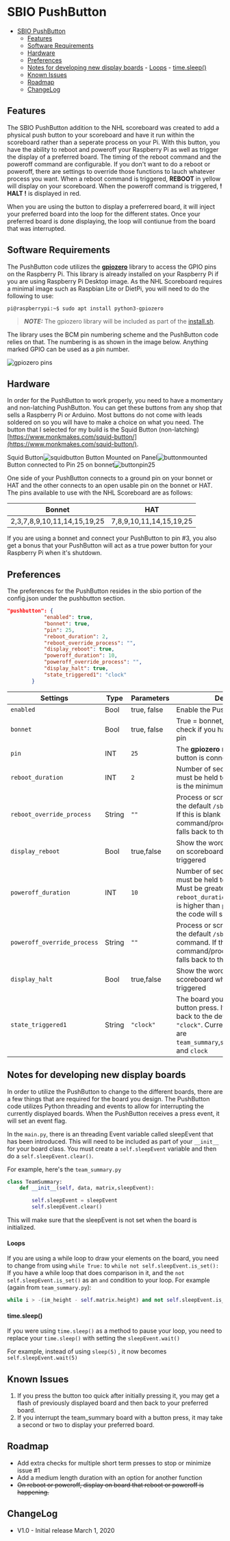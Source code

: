 # SBIO PushButton
<!-- TOC -->

- [SBIO PushButton](#sbio-pushbutton)
    - [Features](#features)
    - [Software Requirements](#software-requirements)
    - [Hardware](#hardware)
    - [Preferences](#preferences)
    - [Notes for developing new display boards](#notes-for-developing-new-display-boards)
            - [Loops](#loops)
            - [time.sleep()](#timesleep)
    - [Known Issues](#known-issues)
    - [Roadmap](#roadmap)
    - [ChangeLog](#changelog)

<!-- /TOC -->

## Features
The SBIO PushButton addition to the NHL scoreboard was created to add a physical push button to your scoreboard and have it run within the scoreboard rather than a seperate process on your Pi.  With this button, you have the ability to reboot and poweroff your Raspberry Pi as well as trigger the display of a preferred board.  The timing of the reboot command and the poweroff command are configurable.  If you don't want to do a reboot or poweroff, there are settings to override those functions to lauch whatever process you want.  When a reboot command is triggered, **REBOOT** in yellow will display on your scoreboard.  When the poweroff command is triggered, **! HALT !** is displayed in red.  

When you are using the button to display a preferrered board, it will inject your preferred board into the loop for the different states.  Once your preferred board is done displaying, the loop will contiunue from the board that was interrupted.

## Software Requirements
The PushButton code utilizes the [**gpiozero**](https://gpiozero.readthedocs.io/en/stable/index.html) library to access the GPIO pins on the Raspberry Pi.  This library is already installed on your Raspberry Pi if you are using Raspberry Pi Desktop image.  As the NHL Scoreboard requires a minimal image such as  Raspbian Lite or DietPi, you will need to do the following to use:

```
pi@raspberrypi:~$ sudo apt install python3-gpiozero
```
> **_NOTE:_**  The gpiozero library will be included as part of the [install.sh](../../scripts/install.sh).

The library uses the BCM pin numbering scheme and the PushButton code relies on that.  The numbering is as shown in the image below.  Anything marked GPIO can be used as a pin number.

![gpiozero pins](../../assets/images/gpiozero.png)

## Hardware
In order for the PushButton to work properly, you need to have a momentary and non-latching PushButton.  You can get these buttons from any shop that sells a Raspberry Pi or Arduino.  Most buttons do not come with leads soldered on so you will have to make a choice on what you need.  The button that I selected for my build is the Squid Button (non-latching) [https://www.monkmakes.com/squid-button/](https://www.monkmakes.com/squid-button/).  


Squid Button![squidbutton](../../assets/images/squid_button.jpg)
Button Mounted on Panel![buttonmounted](../../assets/images/button_mounted.jpg)
Button connected to Pin 25 on bonnet![buttonpin25](../../assets/images/bonnet_pushbutton.jpg)

One side of your PushButton connects to a ground pin on your bonnet or HAT and the other connects to an open usable pin on the bonnet or HAT.  The pins available to use with the NHL Scoreboard are as follows:

| Bonnet | HAT |
---------|----------|
 2,3,7,8,9,10,11,14,15,19,25 | 7,8,9,10,11,14,15,19,25| 

If you are using a bonnet and connect your PushButton to pin #3, you also get a bonus that your PushButton will act as a true power button for your Raspberry Pi when it's shutdown.





## Preferences
The preferences for the PushButton resides in the sbio portion of the config.json under the pushbutton section.
``` json
"pushbutton": {
			"enabled": true,
			"bonnet": true,
			"pin": 25,
			"reboot_duration": 2,
            "reboot_override_process": "",
            "display_reboot": true,
			"poweroff_duration": 10,
            "poweroff_override_process": "",
            "display_halt": true,
			"state_triggered1": "clock"
		}
```
| Settings    | Type | Parameters  | Description                                                           |
|-------------|------|-------------|-----------------------------------------------------------------------|
| `enabled`     | Bool | true, false | Enable the PushButton thread  |
| `bonnet` | Bool | true, false | True = bonnet, False = HAT Used to check if you have selected correct pin |
| `pin` | INT | `25` | The **gpiozero** number pin your button is connected to |
| `reboot_duration` | INT | `2` | Number of seconds the PushButton must be held to trigger a reboot.  2 is the minimum value|
| `reboot_override_process` | String | `""` | Process or script to use instead of the default `/sbin/reboot` command.  If this is blank or the command/process does not exist, falls back to the default|
| `display_reboot` | Bool | true,false | Show the word **REBOOT** in yellow on scoreboard when reboot triggered|
| `poweroff_duration` | INT | `10` | Number of seconds the PushButton must be held to trigger a poweroff.  Must be greater than `reboot_duration`.  If `reboot_duration` is higher than `poweroff_duration`, the code will swap them|
| `poweroff_override_process` | String | `""` | Process or script to use instead of the default `/sbin/poweroff` command.  If this is blank or the command/process does not exist, falls back to the default|
| `display_halt` | Bool | true,false | Show the word  **! HALT !** in red on scoreboard when poweroff triggered|
| `state_triggered1` | String | `"clock"` | The board you want displayed on button press.  If this is blank falls back to the default board which is `"clock"`. Current boards available are `team_summary`,`standings`,`scoreticker` and `clock`|

## Notes for developing new display boards
In order to utilize the PushButton to change to the different boards, there are a few things that are required for the board you design.  The PushButton code utilizes Python threading and events to allow for interrupting the currently displayed boards.  When the PushButton receives a press event, it will set an event flag. 

In the `main.py`, there is an threading Event variable called sleepEvent that has been introduced.  This will need to be included as part of your `__init__` for your board class.  You must create a `self.sleepEvent` variable and then do a `self.sleepEvent.clear()`.
  
For example, here's the `team_summary.py` 
``` python 
class TeamSummary:
    def __init__(self, data, matrix,sleepEvent): 

        self.sleepEvent = sleepEvent
        self.sleepEvent.clear()
```
This will make sure that the sleepEvent is not set when the board is initialized.  

#### Loops
If you are using a while loop to draw your elements on the board, you need to change from using `while True:` to `while not self.sleepEvent.is_set():`  If you have a while loop that does comparison in it, and the `not self.sleepEvent.is_set()` as an `and` condition to your loop.  For example (again from `team_summary.py`):  
``` python 
while i > -(im_height - self.matrix.height) and not self.sleepEvent.is_set():
```

#### time.sleep()
If you were using `time.sleep()` as a method to pause your loop, you need to replace your `time.sleep()` with setting the `sleepEvent.wait()`

For example, instead of using `sleep(5)` , it now becomes `self.sleepEvent.wait(5)`

## Known Issues
1. If you press the button too quick after initially pressing it, you may get a flash of previously displayed board and then back to your preferred board.
2. If you interrupt the team_summary board with a button press, it may take a second or two to display your preferred board.

## Roadmap
* Add extra checks for multiple short term presses to stop or minimize issue #1
* Add a medium length duration with an option for another function
* ~~On reboot or poweroff, display on board that reboot or poweroff is happening.~~
  
## ChangeLog 
* V1.0 - Initial release March 1, 2020
